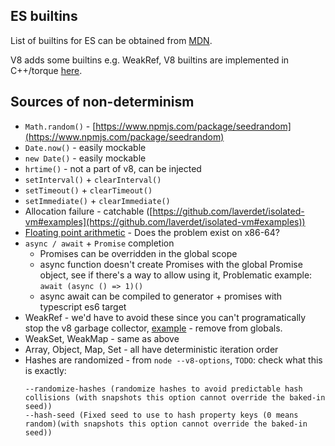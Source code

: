 ## ES builtins

List of builtins for ES can be obtained from [MDN](https://developer.mozilla.org/en-US/docs/Web/JavaScript/Reference/Global_Objects).

V8 adds some builtins e.g. WeakRef, V8 builtins are implemented in C++/torque [here](https://github.com/v8/v8/tree/master/src/builtins).


## Sources of non-determinism

- `Math.random()` - [https://www.npmjs.com/package/seedrandom](https://www.npmjs.com/package/seedrandom)
- `Date.now()` - easily mockable
- `new Date()` - easily mockable
- `hrtime()` - not a part of v8, can be injected
- `setInterval()` + `clearInterval()`
- `setTimeout()` + `clearTimeout()`
- `setImmediate()` + `clearImmediate()`
- Allocation failure - catchable ([https://github.com/laverdet/isolated-vm#examples](https://github.com/laverdet/isolated-vm#examples))
- [Floating point arithmetic](https://bugs.chromium.org/p/v8/issues/detail?id=436#c6) - Does the problem exist on x86-64?
- `async / await` + `Promise` completion
    - Promises can be overridden in the global scope
    - async function doesn't create Promises with the global Promise object, see if there's a way to allow using it, Problematic example: `await (async () => 1)()`
    - async await can be compiled to generator + promises with typescript es6 target
- WeakRef - we'd have to avoid these since you can't programatically stop the v8 garbage collector, [example](https://v8.dev/blog/v8-release-84#javascript) - remove from globals.
- WeakSet, WeakMap - same as above
- Array, Object, Map, Set - all have deterministic iteration order
- Hashes are randomized - from `node --v8-options`, `TODO`: check what this is exactly:
    ```
    --randomize-hashes (randomize hashes to avoid predictable hash collisions (with snapshots this option cannot override the baked-in seed))
    --hash-seed (Fixed seed to use to hash property keys (0 means random)(with snapshots this option cannot override the baked-in seed))
    ```
